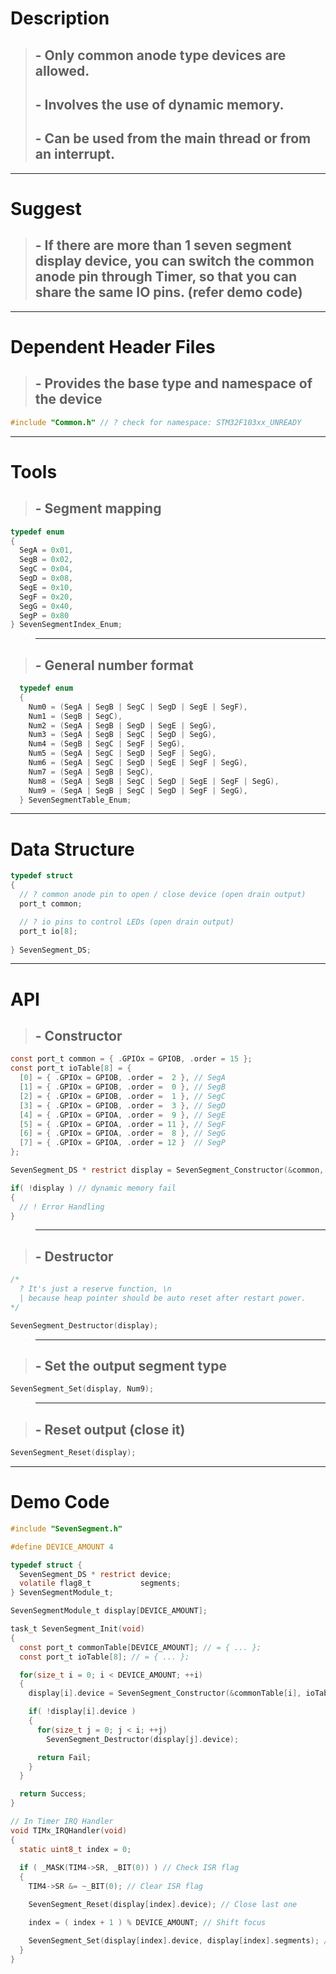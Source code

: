 # Description
> ## - Only common anode type devices are allowed.
> ## - Involves the use of dynamic memory.
> ## - Can be used from the main thread or from an interrupt.

---

# Suggest
> ## - If there are more than 1 seven segment display device, you can switch the common anode pin through Timer, so that you can share the same IO pins. (refer demo code)

---

# Dependent Header Files
> ## - Provides the base type and namespace of the device
```C
#include "Common.h" // ? check for namespace: STM32F103xx_UNREADY
```

---

# Tools
> ## - Segment mapping
```C
typedef enum
{
  SegA = 0x01,
  SegB = 0x02,
  SegC = 0x04,
  SegD = 0x08,
  SegE = 0x10,
  SegF = 0x20,
  SegG = 0x40,
  SegP = 0x80
} SevenSegmentIndex_Enum;
```
>---

> ## - General number format
```C
  typedef enum
  {
    Num0 = (SegA | SegB | SegC | SegD | SegE | SegF),
    Num1 = (SegB | SegC),
    Num2 = (SegA | SegB | SegD | SegE | SegG),
    Num3 = (SegA | SegB | SegC | SegD | SegG),
    Num4 = (SegB | SegC | SegF | SegG),
    Num5 = (SegA | SegC | SegD | SegF | SegG),
    Num6 = (SegA | SegC | SegD | SegE | SegF | SegG),
    Num7 = (SegA | SegB | SegC),
    Num8 = (SegA | SegB | SegC | SegD | SegE | SegF | SegG),
    Num9 = (SegA | SegB | SegC | SegD | SegF | SegG),
  } SevenSegmentTable_Enum;
``` 

---

# Data Structure
```C
typedef struct
{
  // ? common anode pin to open / close device (open drain output)
  port_t common;

  // ? io pins to control LEDs (open drain output)
  port_t io[8];  
  
} SevenSegment_DS;
```

---

# API
> ## - Constructor
```C
const port_t common = { .GPIOx = GPIOB, .order = 15 };
const port_t ioTable[8] = {
  [0] = { .GPIOx = GPIOB, .order =  2 }, // SegA
  [1] = { .GPIOx = GPIOB, .order =  0 }, // SegB
  [2] = { .GPIOx = GPIOB, .order =  1 }, // SegC
  [3] = { .GPIOx = GPIOB, .order =  3 }, // SegD
  [4] = { .GPIOx = GPIOA, .order =  9 }, // SegE
  [5] = { .GPIOx = GPIOA, .order = 11 }, // SegF
  [6] = { .GPIOx = GPIOA, .order =  8 }, // SegG
  [7] = { .GPIOx = GPIOA, .order = 12 }  // SegP
};

SevenSegment_DS * restrict display = SevenSegment_Constructor(&common, ioTable);

if( !display ) // dynamic memory fail
{
  // ! Error Handling
}
```
>---

> ## - Destructor
```C
/*
  ? It's just a reserve function, \n
  | because heap pointer should be auto reset after restart power.
*/

SevenSegment_Destructor(display); 
```
>---

> ## - Set the output segment type
```C
SevenSegment_Set(display, Num9);
```
>---

> ## - Reset output (close it)
```C
SevenSegment_Reset(display);
```
---

# Demo Code
```C
#include "SevenSegment.h"

#define DEVICE_AMOUNT 4

typedef struct {
  SevenSegment_DS * restrict device;
  volatile flag8_t           segments;
} SevenSegmentModule_t;

SevenSegmentModule_t display[DEVICE_AMOUNT];

task_t SevenSegment_Init(void)
{
  const port_t commonTable[DEVICE_AMOUNT]; // = { ... };
  const port_t ioTable[8]; // = { ... };

  for(size_t i = 0; i < DEVICE_AMOUNT; ++i)
  {
    display[i].device = SevenSegment_Constructor(&commonTable[i], ioTable);

    if( !display[i].device )
    {
      for(size_t j = 0; j < i; ++j) 
        SevenSegment_Destructor(display[j].device);

      return Fail;
    }
  }

  return Success;
}

// In Timer IRQ Handler
void TIMx_IRQHandler(void)
{
  static uint8_t index = 0;
  
  if ( _MASK(TIM4->SR, _BIT(0)) ) // Check ISR flag
  {
    TIM4->SR &= ~_BIT(0); // Clear ISR flag

    SevenSegment_Reset(display[index].device); // Close last one

    index = ( index + 1 ) % DEVICE_AMOUNT; // Shift focus

    SevenSegment_Set(display[index].device, display[index].segments); // Open next one
  }
}
```